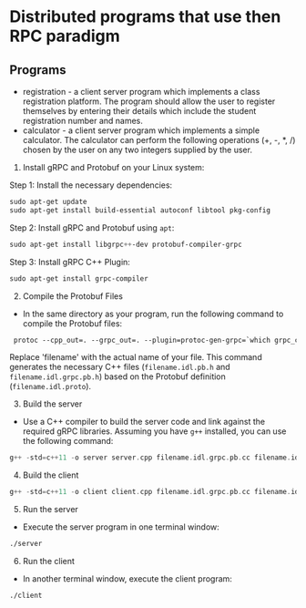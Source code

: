 # Distributed programs that use then RPC paradigm

## Programs

- registration - a client server program which implements a class registration platform. The program should allow the user to register themselves by entering their details which include the student registration number and names.
- calculator - a client server program which implements a simple calculator. The calculator can perform the following operations (+, -, *, /) chosen by the user on any two integers supplied by the user.

1. Install gRPC and Protobuf on your Linux system:

Step 1: Install the necessary dependencies:

```css
sudo apt-get update
sudo apt-get install build-essential autoconf libtool pkg-config
```

Step 2: Install gRPC and Protobuf using `apt`:

```css
sudo apt-get install libgrpc++-dev protobuf-compiler-grpc
```

Step 3: Install gRPC C++ Plugin:

```css
sudo apt-get install grpc-compiler
```

2. Compile the Protobuf Files

- In the same directory as your program, run the following command to compile the Protobuf files:

```css
 protoc --cpp_out=. --grpc_out=. --plugin=protoc-gen-grpc=`which grpc_cpp_plugin` filename.idl.proto
```

Replace 'filename' with the actual name of your file. This command generates the necessary C++ files (`filename.idl.pb.h` and `filename.idl.grpc.pb.h`) based on the Protobuf definition (`filename.idl.proto`).

3. Build the server

- Use a C++ compiler to build the server code and link against the required gRPC libraries. Assuming you have `g++` installed, you can use the following command:

```c
g++ -std=c++11 -o server server.cpp filename.idl.grpc.pb.cc filename.idl.pb.cc -lgrpc++ -lgrpc -lprotobuf -pthread
```

4. Build the client

```c
g++ -std=c++11 -o client client.cpp filename.idl.grpc.pb.cc filename.idl.pb.cc -lgrpc++ -lgrpc -lprotobuf -pthread
```

5. Run the server

- Execute the server program in one terminal window:

```bash
./server
```

6. Run the client

- In another terminal window, execute the client program:

```bash
./client
```
